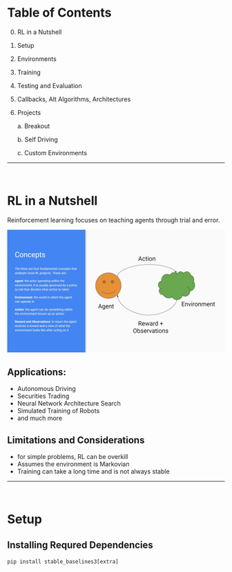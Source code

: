 # Table of Contents

0. RL in a Nutshell
1. Setup
2. Environments
3. Training
4. Testing and Evaluation
5. Callbacks, Alt Algorithms, Architectures
6. Projects

    a. Breakout

    b. Self Driving

    c. Custom Environments

<hr>
<br>

# RL in a Nutshell

Reinforcement learning focuses on teaching agents through trial and error.

<img src='rl1.png'>
<br>

## Applications:
- Autonomous Driving
- Securities Trading
- Neural Network Architecture Search
- Simulated Training of Robots
- and much more


## Limitations and Considerations
- for simple problems, RL can be overkill
- Assumes the environment is Markovian
- Training can take a long time and is not always stable

<hr>
<br>

# Setup
 
## Installing Requred Dependencies

```
pip install stable_baselines3[extra]
```


